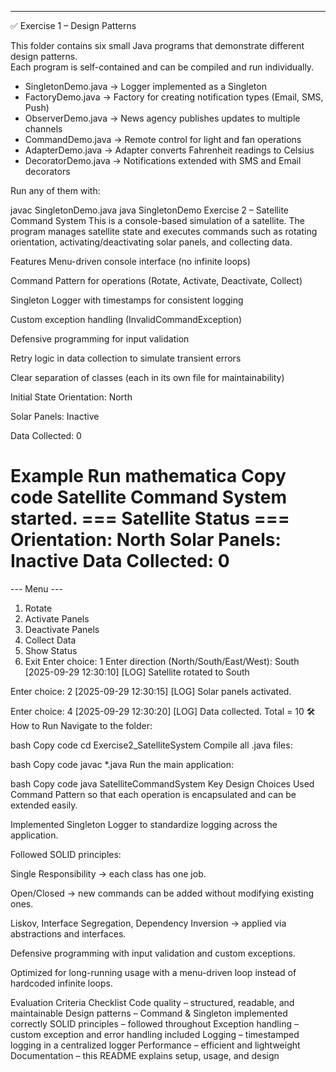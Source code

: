 ---

✅ Exercise 1 – Design Patterns

This folder contains six small Java programs that demonstrate different design patterns.  
Each program is self-contained and can be compiled and run individually.

- SingletonDemo.java → Logger implemented as a Singleton  
- FactoryDemo.java → Factory for creating notification types (Email, SMS, Push)  
- ObserverDemo.java → News agency publishes updates to multiple channels  
- CommandDemo.java → Remote control for light and fan operations  
- AdapterDemo.java → Adapter converts Fahrenheit readings to Celsius  
- DecoratorDemo.java → Notifications extended with SMS and Email decorators  

Run any of them with:

javac SingletonDemo.java
java SingletonDemo
Exercise 2 – Satellite Command System
This is a console-based simulation of a satellite.
The program manages satellite state and executes commands such as rotating orientation, activating/deactivating solar panels, and collecting data.

Features
Menu-driven console interface (no infinite loops)

Command Pattern for operations (Rotate, Activate, Deactivate, Collect)

Singleton Logger with timestamps for consistent logging

Custom exception handling (InvalidCommandException)

Defensive programming for input validation

Retry logic in data collection to simulate transient errors

Clear separation of classes (each in its own file for maintainability)

Initial State
Orientation: North

Solar Panels: Inactive

Data Collected: 0

Example Run
mathematica
Copy code
Satellite Command System started.
=== Satellite Status ===
Orientation: North
Solar Panels: Inactive
Data Collected: 0
========================

--- Menu ---
1. Rotate
2. Activate Panels
3. Deactivate Panels
4. Collect Data
5. Show Status
6. Exit
Enter choice: 1
Enter direction (North/South/East/West): South
[2025-09-29 12:30:10] [LOG] Satellite rotated to South

Enter choice: 2
[2025-09-29 12:30:15] [LOG] Solar panels activated.

Enter choice: 4
[2025-09-29 12:30:20] [LOG] Data collected. Total = 10
🛠 How to Run
Navigate to the folder:

bash
Copy code
cd Exercise2_SatelliteSystem
Compile all .java files:

bash
Copy code
javac *.java
Run the main application:

bash
Copy code
java SatelliteCommandSystem
Key Design Choices
Used Command Pattern so that each operation is encapsulated and can be extended easily.

Implemented Singleton Logger to standardize logging across the application.

Followed SOLID principles:

Single Responsibility → each class has one job.

Open/Closed → new commands can be added without modifying existing ones.

Liskov, Interface Segregation, Dependency Inversion → applied via abstractions and interfaces.

Defensive programming with input validation and custom exceptions.

Optimized for long-running usage with a menu-driven loop instead of hardcoded infinite loops.

Evaluation Criteria Checklist
 Code quality – structured, readable, and maintainable
 Design patterns – Command & Singleton implemented correctly
 SOLID principles – followed throughout
 Exception handling – custom exception and error handling included
 Logging – timestamped logging in a centralized logger
 Performance – efficient and lightweight
 Documentation – this README explains setup, usage, and design